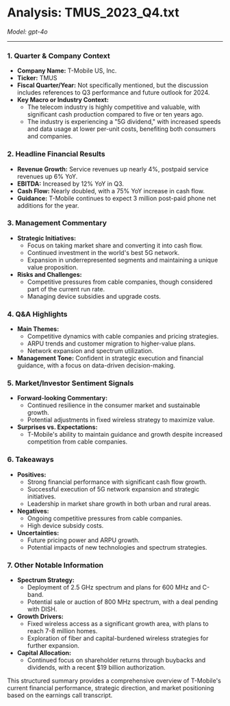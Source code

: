 # Analysis: TMUS_2023_Q4.txt

*Model: gpt-4o*

---

### 1. Quarter & Company Context
- **Company Name:** T-Mobile US, Inc.
- **Ticker:** TMUS
- **Fiscal Quarter/Year:** Not specifically mentioned, but the discussion includes references to Q3 performance and future outlook for 2024.
- **Key Macro or Industry Context:**
  - The telecom industry is highly competitive and valuable, with significant cash production compared to five or ten years ago.
  - The industry is experiencing a "5G dividend," with increased speeds and data usage at lower per-unit costs, benefiting both consumers and companies.

### 2. Headline Financial Results
- **Revenue Growth:** Service revenues up nearly 4%, postpaid service revenues up 6% YoY.
- **EBITDA:** Increased by 12% YoY in Q3.
- **Cash Flow:** Nearly doubled, with a 75% YoY increase in cash flow.
- **Guidance:** T-Mobile continues to expect 3 million post-paid phone net additions for the year.

### 3. Management Commentary
- **Strategic Initiatives:**
  - Focus on taking market share and converting it into cash flow.
  - Continued investment in the world's best 5G network.
  - Expansion in underrepresented segments and maintaining a unique value proposition.
- **Risks and Challenges:**
  - Competitive pressures from cable companies, though considered part of the current run rate.
  - Managing device subsidies and upgrade costs.

### 4. Q&A Highlights
- **Main Themes:**
  - Competitive dynamics with cable companies and pricing strategies.
  - ARPU trends and customer migration to higher-value plans.
  - Network expansion and spectrum utilization.
- **Management Tone:** Confident in strategic execution and financial guidance, with a focus on data-driven decision-making.

### 5. Market/Investor Sentiment Signals
- **Forward-looking Commentary:**
  - Continued resilience in the consumer market and sustainable growth.
  - Potential adjustments in fixed wireless strategy to maximize value.
- **Surprises vs. Expectations:**
  - T-Mobile's ability to maintain guidance and growth despite increased competition from cable companies.

### 6. Takeaways
- **Positives:**
  - Strong financial performance with significant cash flow growth.
  - Successful execution of 5G network expansion and strategic initiatives.
  - Leadership in market share growth in both urban and rural areas.
- **Negatives:**
  - Ongoing competitive pressures from cable companies.
  - High device subsidy costs.
- **Uncertainties:**
  - Future pricing power and ARPU growth.
  - Potential impacts of new technologies and spectrum strategies.

### 7. Other Notable Information
- **Spectrum Strategy:**
  - Deployment of 2.5 GHz spectrum and plans for 600 MHz and C-band.
  - Potential sale or auction of 800 MHz spectrum, with a deal pending with DISH.
- **Growth Drivers:**
  - Fixed wireless access as a significant growth area, with plans to reach 7-8 million homes.
  - Exploration of fiber and capital-burdened wireless strategies for further expansion.
- **Capital Allocation:**
  - Continued focus on shareholder returns through buybacks and dividends, with a recent $19 billion authorization.

This structured summary provides a comprehensive overview of T-Mobile's current financial performance, strategic direction, and market positioning based on the earnings call transcript.